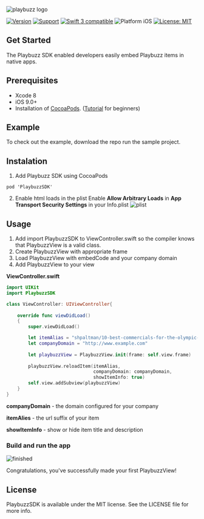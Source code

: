 ![playbuzz logo](http://i68.tinypic.com/55o84j.png)

[![Version](https://img.shields.io/cocoapods/v/PlaybuzzSDK.svg)](http://cocoapods.org/pods/PlaybuzzSDK)
[![Support](https://img.shields.io/badge/contact-LudaFux-brightgreen.svg)](mailto:luda@playbuzz.com)
[![Swift 3 compatible](https://img.shields.io/badge/language-Swift-yellowgreen.svg)](https://developer.apple.com/swift)
![Platform iOS](https://img.shields.io/badge/platform-iOS-yellow.svg)
[![License: MIT](https://img.shields.io/badge/license-MIT-orange.svg)](https://github.com/orazz/CreditCardForm-iOS/blob/master/LICENSE)


## Get Started

The Playbuzz SDK enabled developers easily embed Playbuzz items in native apps.

## Prerequisites

- Xcode 8
- iOS 9.0+
- Installation of [CocoaPods](http://cocoapods.org). ([Tutorial](https://www.raywenderlich.com/97014/use-cocoapods-with-swift) for beginners)

## Example

To check out the example, download the repo run the sample project.

## Instalation 

1) Add Playbuzz SDK using CocoaPods 

```
pod 'PlaybuzzSDK'
```

2) Enable html loads in the plist
 Enable **Allow Arbitrary Loads** in **App Transport Security Settings** in your Info.plist
![plist](http://i67.tinypic.com/10hlwn8.png)

## Usage

1. Add import PlaybuzzSDK to ViewController.swift so the compiler knows that PlaybuzzView is a valid class.
2. Create PlaybuzzView with appropriate frame
3. Load PlaybuzzView with embedCode and your company domain
4. Add PlaybuzzView to your view

**ViewController.swift**

```Swift
import UIKit
import PlaybuzzSDK

class ViewController: UIViewController{
    
    override func viewDidLoad()
    {
        super.viewDidLoad()

        let itemAlias = "shpaltman/10-best-commercials-for-the-olympic-games-rio-2016"
        let companyDomain = "http://www.example.com"
        
        let playbuzzView = PlaybuzzView.init(frame: self.view.frame)
        
        playbuzzView.reloadItem(itemAlias,
                                companyDomain: companyDomain,
                                showItemInfo: true)
        self.view.addSubview(playbuzzView)
    }
}


```
**companyDomain** - the domain configured for your company

**itemAlies** - the url suffix of your item 

**showItemInfo** - show or hide item title and description

### Build and run the app
![finished](http://i65.tinypic.com/f4phya.png)

Congratulations, you've successfully made your first PlaybuzzView!

## License

PlaybuzzSDK is available under the MIT license. See the LICENSE file for more info.
